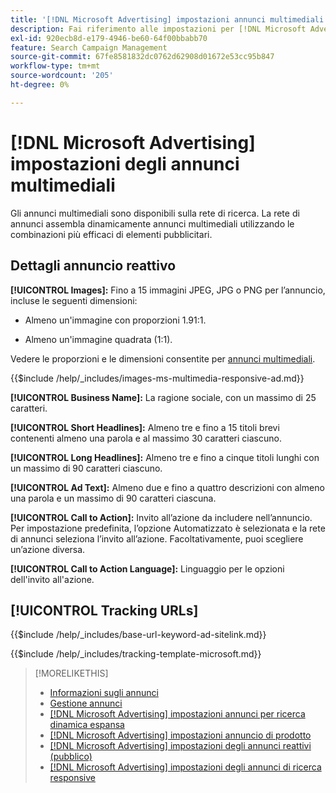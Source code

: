 ```yaml
---
title: '[!DNL Microsoft Advertising] impostazioni annunci multimediali'
description: Fai riferimento alle impostazioni per [!DNL Microsoft Advertising] annunci multimediali.
exl-id: 920ecb8d-e179-4946-be60-64f00bbabb70
feature: Search Campaign Management
source-git-commit: 67fe8581832dc0762d62908d01672e53cc95b847
workflow-type: tm+mt
source-wordcount: '205'
ht-degree: 0%

---
```


# [!DNL Microsoft Advertising] impostazioni degli annunci multimediali

Gli annunci multimediali sono disponibili sulla rete di ricerca. La rete di annunci assembla dinamicamente annunci multimediali utilizzando le combinazioni più efficaci di elementi pubblicitari.

## Dettagli annuncio reattivo

**[!UICONTROL Images]:** Fino a 15 immagini JPEG, JPG o PNG per l’annuncio, incluse le seguenti dimensioni:

* Almeno un&#39;immagine con proporzioni 1.91:1.

* Almeno un&#39;immagine quadrata (1:1).

Vedere le proporzioni e le dimensioni consentite per [annunci multimediali](https://help.ads.microsoft.com/#apex/ads/en/60107/0).

<!-- Instructions -->

{{$include /help/_includes/images-ms-multimedia-responsive-ad.md}}

**[!UICONTROL Business Name]:** La ragione sociale, con un massimo di 25 caratteri.

**[!UICONTROL Short Headlines]:** Almeno tre e fino a 15 titoli brevi contenenti almeno una parola e al massimo 30 caratteri ciascuno.

**[!UICONTROL Long Headlines]:** Almeno tre e fino a cinque titoli lunghi con un massimo di 90 caratteri ciascuno.

**[!UICONTROL Ad Text]:** Almeno due e fino a quattro descrizioni con almeno una parola e un massimo di 90 caratteri ciascuna.

**[!UICONTROL Call to Action]:** Invito all’azione da includere nell’annuncio. Per impostazione predefinita, l’opzione Automatizzato è selezionata e la rete di annunci seleziona l’invito all’azione. Facoltativamente, puoi scegliere un’azione diversa.

**[!UICONTROL Call to Action Language]:** Linguaggio per le opzioni dell&#39;invito all&#39;azione.

## [!UICONTROL Tracking URLs]

<!-- **[!UICONTROL Base URl]:** -->

{{$include /help/_includes/base-url-keyword-ad-sitelink.md}}

<!-- **[!UICONTROL Tracking Template]:** -->

{{$include /help/_includes/tracking-template-microsoft.md}}

>[!MORELIKETHIS]
>
>* [Informazioni sugli annunci](ad-about.md)
>* [Gestione annunci](ad-manage.md)
>* [[!DNL Microsoft Advertising] impostazioni annunci per ricerca dinamica espansa](ad-settings-microsoft-dsa.md)
>* [[!DNL Microsoft Advertising] impostazioni annuncio di prodotto](ad-settings-microsoft-product.md)
>* [[!DNL Microsoft Advertising] impostazioni degli annunci reattivi (pubblico)](ad-settings-microsoft-responsive.md)
>* [[!DNL Microsoft Advertising] impostazioni degli annunci di ricerca responsive](ad-settings-microsoft-rsa.md)
